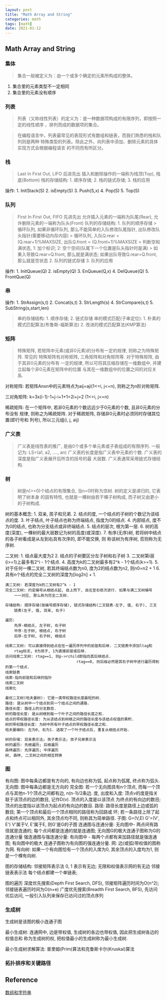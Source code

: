 ```yaml
---
layout: post
title: "Math Array and String"
categories: math
tags: [math]
date: 2021-01-12
---
```


## Math Array and String

### 集体

> 集合一般被定义为：由一个或多个确定的元素所构成的整体。

1. 集合里的元素类型不一定相同
2. 集合里的元素没有顺序

### 列表

> 列表（又称线性列表）的定义为：是一种数据项构成的有限序列，即按照一定的线性顺序
> ，排列而成的数据项的集合。

> 在编程语言中，列表最常见的表现形式有数组和链表，而我们熟悉的栈和队列则是两种
> 特殊类型的列表。除此之外，向列表中添加、删除元素的具体实现方式会根据编程语言
> 的不同而有所区分。

### 栈
> Last In First Out, LIFO 后进先出
> 插入和删除操作的一端称为栈顶(Top), 栈底(Bottom)
> 栈的存储结构: 1. 顺序存储; 2. 栈的链式存储; 3. 栈的应用

操作:
	1. InitStack(S)
	2. isEmpty(S)
	3. Push(S,x)
	4. Pop(S)
	5. Top(S)

### 队列
> First In First Out, FIFO 先进先出
> 允许插入元素的一端称为队尾(Rear), 允许删除元素的一端称为队头(Front)
> 队列的存储结构: 
	1. 队列的顺序存储
		> 循环队列, 如果非循环队列, 那么不能简单的入队修改队尾指针, 出队修改队头指针(需要移动内存内容)
		> 循环队列, 入队Q.rear = (Q.rear+1)%MAXSIZE, 出队Q.front = (Q.front+1)%MAXSIZE
		> 判断空和满状态, 1: 加个标识; 2: 空个空间(队尾下一个位置是队头指针时是满)
		> 如果入导致Q.rear=Q.front, 那么就是满状态; 如果出队导致Q.rear=Q.front, 那么就是空状态
	2. 队列的链式存储
	3. 队列的应用

操作:
	1. InitQueue(Q)
	2. isEmpty(Q)
	3. EnQueue(Q,x)
	4. DelQueue(Q)
	5. FrontQue(Q)

### 串
操作:
	1. StrAssign(s,t)
	2. Concat(s,t)
	3. StrLength(s)
	4. StrCompare(s,t)
	5. SubString(s,start,len)

> 串的存储结构: 1. 顺序存储; 2. 链式存储
> 串的模式匹配(子串定位): 
	1. 朴素的模式匹配算法(布鲁斯-福斯算法)
	2. 改进的模式匹配算法(KMP算法)

### 矩阵

> 特殊矩阵, 若矩阵中元素(或非0元素)的分布有一定的规律, 则称之为特殊矩阵. 常见的
> 特殊矩阵有对称矩阵, 三角矩阵和对角矩阵等. 对于特殊矩阵, 由于其非0元素的分布有
> 一定的规律, 所以可将其压缩存储在一维数组中, 并建立起每个非0元素在矩阵中的位置
> 与其在一维数组中的位置之间的对应关系.

对称矩阵: 若矩阵Anxn中的元素特点为aij=aji(1<=i, j<=n), 则称之为n阶对称矩阵.

三对角矩阵: k=3x(i-1)-1+j-i+1+1=2i+j=2 (1<=i, j<=n)

稀疏矩阵: 在一个矩阵中, 若非0元素的个数远远少于0元素的个数, 且非0元素的分布没有
	规律, 则称之为稀疏矩阵. 对于稀疏矩阵, 存储非0元素时必须同时存储其位置(即行号和
	列号), 所以三元组(i, j, aij)
	
### 广义表

> 广义表是线性表的推广, 是由0个或多个单元素或子表组成的有限序列. 一般记为:
> LS=(a1, a2, ...., an)
> 广义表的长度是指广义表中元素的个数. 广义表的深度是指广义表展开后所含的括号的最
> 大层数. 广义表通常采用链式存储结构.

### 树

> 树是n(>=0)个结点的有限集合, 当n=0时称为空树. 树的定义是递归的, 它表明了树本身
> 的固有特性, 也就是一棵树由若干棵子树构成, 而子树又由更小的子树构成.

树的基本概念:
	1. 双亲, 孩子和兄弟.
	2. 结点的度, 一个结点的子树的个数记为该结点的度.
	3. 叶子结点, 叶子结点也称为终端结点, 指度为0的结点.
	4. 内部结点, 度不为0的结点, 也称为分支结点或非终端结点.
	5. 结点的层次, 根为第一层.
	6. 树的高度(深度), 一棵树的最大层数记为树的高度(或深度).
	7. 有序(无序)树, 若将树中结点的各子树看成是从左到右具有次序的, 即不能交换, 则
		称该树为有序树, 否则称为无序树.

二叉树:
	1. 结点最大度为2
	2. 结点的子树要区分左子树和右子树
	3. 二叉树第i层(i>=1)上最多有2^i - 1个结点.
	4. 高度为k的二叉树最多有2^k - 1个结点(k>=1).
	5. 对于任何一棵二叉树, 若其终端结点数为n0, 度为2的结点数为n2, 则n0=n2 + 1
	6. 具有n个结点的完全二叉树的深度为[log2n] + 1.

	满二叉树: 若深度为k的二叉树有2^k - 1
	完全二叉树: 约定编号从根结点起, 自上而下, 自左至右依次进行. 如果与满二叉树编号
		一一对应, 那么称为完全二叉树.
	
	存储结构: 顺序存储(按编号顺序存储), 链式存储结构(二叉链表-左子, 值, 右子), 三叉
		链表(左子, 值, 双亲, 右子)
	
	遍历:
		先序-根结点, 左子树, 右子树
		中序-左子树, 根结点, 右子树
		后序-左子树, 右子树, 根结点

	线索二叉树: 可以直接得到结点在任一遍历序列中的前驱和后继. 二叉链表中添加ltag和
		rtag标志, 0为孩子, 1为直接前驱或后继.
	访问线索二叉树: rtag==1, 则p->rchild即指向其后继结点.
									rtag==0, 则后缀必然是其右子树中进行遍历得到的第一个结点.
	线索链表
	线索-指向前驱和后继的指针
	线索二叉树
	线索化

	最优二叉树(哈夫曼树): 它是一类带权路径长度最短的树.
	路径: 是从树中一个结点到另一个结点之间的通路.
	路径长度: 路径上的分支数目.
	树的路径长度: 是从树根到每一个叶子之间的路径长度之和.
	结点的带权路径长度: 为从该结点到树根之间的路径长度与该结点权值的乘积.
	树的带权路径长度: 为树中所有叶子结点的带权路径长度之和.
	哈夫曼编码: 左为0, 右为1. 选取了一个叶子结点后, 重复从根结点开始.

	树的存储: 双亲表示法; 孩子表示法; 孩子兄弟表示法
	树的遍历: 先根遍历; 后根遍历
	森林遍历: 先序遍历; 中序遍历
	树, 森林, 二叉树之间的相互转换

### 图

有向图: 图中每条边都是有方向的, 有向边也称为弧, 起点称为弧尾, 终点称为弧头.
无向图: 图中每条边都是无方向的
完全图: 若一个无向图具有n个顶点, 而每一个顶点与其他n-1个顶点之间都有边, n(n-1)/2条边.
度, 出度和入度: 顶点v的度是指关联于该顶点的边的数目, 记作D(v). 顶点的入度是以该顶点
	为终点的有向边的数目; 顶点的出度指以该顶点为起点的有向边的数目.
路径: 路径长度是路径上边或弧的数目; 第一个顶点和最后一个顶点相同的路径称为回路或
	环; 若一条路径上除了起点和终点可以相同外, 其余顶点均不同, 则称其为简单路径.
子图: G=(V,E) G'=(V', E') V'属于V, E'属于E, 则G'是G的子图
连通图与连通分量: 无向图中- 两点间有路径就是连通的; 每个点间都是连通的就是连通图; 
	无向图G的极大连通子图称为G的连通分量
强连通图与强连通分量: 有向图中 - 每两个点都有来加路径就是强连通图; 有向图中的极大
	连通子图称为有向图的强连通分量.
网: 边(或弧)带权值的图称为网.
有向树: 如果一个有向图恰有一个顶点的入席为0, 其余顶点的入度均为1, 则是一个棵有向树.

图的存储结构:
	邻接矩阵表示法 0, 1 表示有无边; 无限和权值表示网的有无边
	邻接链表表示法 每个结点都建一个单链表; 

图的遍历
	深度优先搜索(Depth First Search, DFS), 邻接矩阵遍历时间为O(n^2); 邻接链表遍历时间为O(n+e)
	广度优先搜索(Breadth First Search, BFS), 先访问优后访问, 一般引入队列来保存已访问过的顶点序列

### 生成树

生成树是该图的极小连通子图

最小生成树: 连通网中, 边是带权值, 生成树的各边也带权值, 因此把生成树各边的权值总和
	称为生成树的权, 把权值最小的生成树称为最小生成树.

最小生成树求解算法: 普里姆(Prim)算法和克鲁斯卡尔(Kruskal)算法

### 拓扑排序和关键路径





## Reference
[数组和字符串](https://leetcode-cn.com/leetbook/detail/array-and-string/)  


